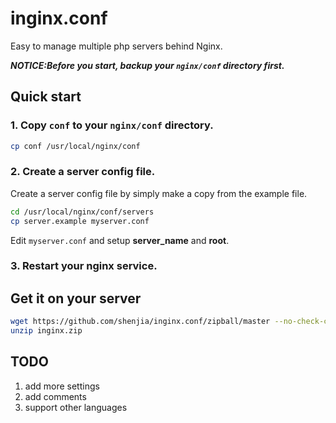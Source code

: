 inginx.conf
==============

Easy to manage multiple php servers behind Nginx.

***NOTICE:Before you start, backup your `nginx/conf` directory first.***

Quick start
-----------


### 1. Copy `conf` to your `nginx/conf` directory.

```bash
cp conf /usr/local/nginx/conf
```

### 2. Create a server config file.

Create a server config file by simply make a copy from the example file.

```bash
cd /usr/local/nginx/conf/servers
cp server.example myserver.conf
```

Edit `myserver.conf` and setup **server_name** and **root**.


### 3. Restart your nginx service.

Get it on your server
----------------------

```bash
wget https://github.com/shenjia/inginx.conf/zipball/master --no-check-certificate -O inginx.zip
unzip inginx.zip
```

TODO
---------------

1. add more settings 
2. add comments
3. support other languages